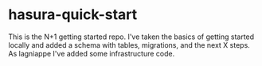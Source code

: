 # hasura-quick-start
This is the N+1 getting started repo. I've taken the basics of getting started locally and added a schema with tables, migrations, and the next X steps. As lagniappe I've added some infrastructure code.
